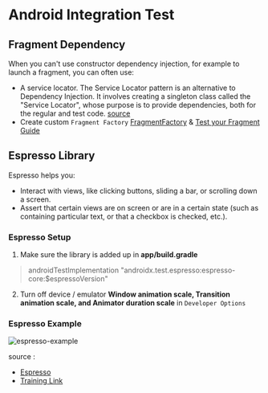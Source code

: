 # Android Integration Test

## Fragment Dependency
When you can't use constructor dependency injection, for example to launch a fragment, you can often use:
- A service locator. The Service Locator pattern is an alternative to Dependency Injection. It involves creating a singleton class called the "Service Locator", whose purpose is to provide dependencies, both for the regular and test code. [source](https://developer.android.com/codelabs/advanced-android-kotlin-training-testing-test-doubles)
- Create custom `Fragment Factory` [FragmentFactory](https://developer.android.com/guide/fragments/fragmentmanager#dependencies) & [Test your Fragment Guide](https://developer.android.com/guide/fragments/test)


## Espresso Library
Espresso helps you:

- Interact with views, like clicking buttons, sliding a bar, or scrolling down a screen.
- Assert that certain views are on screen or are in a certain state (such as containing particular text, or that a checkbox is checked, etc.).

### Espresso Setup
1. Make sure the library is added up in **app/build.gradle**
> androidTestImplementation "androidx.test.espresso:espresso-core:$espressoVersion"
2. Turn off device / emulator **Window animation scale, Transition animation scale, and Animator duration scale** in `Developer Options`

### Espresso Example
![espresso-example](https://user-images.githubusercontent.com/12756891/118758424-38f4b380-b899-11eb-9c2b-e87037beea72.png "Espresso example")

source : 
- [Espresso](https://developer.android.com/training/testing/espresso)
- [Training Link](https://developer.android.com/codelabs/advanced-android-kotlin-training-testing-test-doubles)
